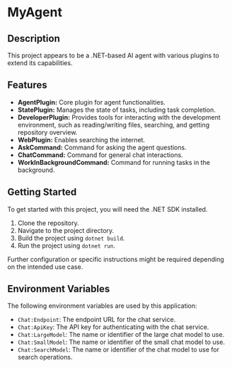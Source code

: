 # MyAgent

## Description

This project appears to be a .NET-based AI agent with various plugins to extend its capabilities.

## Features

- **AgentPlugin:** Core plugin for agent functionalities.
- **StatePlugin:** Manages the state of tasks, including task completion.
- **DeveloperPlugin:** Provides tools for interacting with the development environment, such as reading/writing files, searching, and getting repository overview.
- **WebPlugin:** Enables searching the internet.
- **AskCommand:** Command for asking the agent questions.
- **ChatCommand:** Command for general chat interactions.
- **WorkInBackgroundCommand:** Command for running tasks in the background.

## Getting Started

To get started with this project, you will need the .NET SDK installed.

1. Clone the repository.
2. Navigate to the project directory.
3. Build the project using `dotnet build`.
4. Run the project using `dotnet run`.

Further configuration or specific instructions might be required depending on the intended use case.

## Environment Variables

The following environment variables are used by this application:

- `Chat:Endpoint`: The endpoint URL for the chat service.
- `Chat:ApiKey`: The API key for authenticating with the chat service.
- `Chat:LargeModel`: The name or identifier of the large chat model to use.
- `Chat:SmallModel`: The name or identifier of the small chat model to use.
- `Chat:SearchModel`: The name or identifier of the chat model to use for search operations.